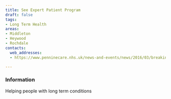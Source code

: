 ```yaml
---
title: See Expert Patient Program
draft: false
tags:
- Long Term Health
areas:
- Middleton
- Heywood
- Rochdale
contacts:
  web_addresses:
  - https://www.penninecare.nhs.uk/news-and-events/news/2016/03/breaking-the-symptom-cycle-with-the-expert-patient-programme/

---
```


### Information
Helping people with long term conditions